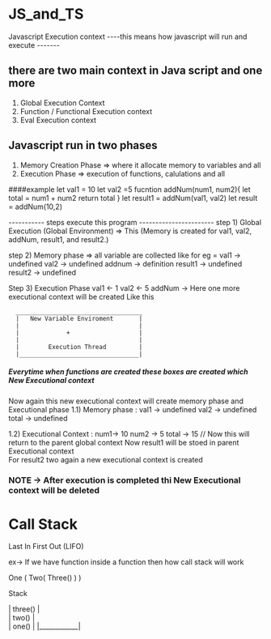 # JS_and_TS

Javascript Execution context 
----this means how javascript will run and execute -------

## there are two main context in Java script and one more 

1) Global Execution Context 
2) Function / Functional Execution context 
3) Eval Execution context 


## Javascript run in two phases
1) Memory Creation Phase => where it allocate memory to variables and all
2) Execution Phase => execution of functions, calulations and all

####example 
let val1 = 10
let val2 =5 
fucntion addNum(num1, num2){
    let total = num1 + num2
    return total
}
let result1 = addNum(val1, val2)
let result = addNum(10,2)

----------- steps execute this program ----------------------- 
step 1) Global Execution (Global Environment) => This (Memory is created for val1, 
        val2, addNum, result1, and result2.)

step 2) Memory phase => all variable are collected
     like for eg =  val1 -> undefined
                    val2 -> undefined
                    addnum -> definition
                    result1 -> undefined
                    result2 -> undefined

Step 3) Execution Phase 
        val1 <- 1
        val2 <- 5
        addNum ->  Here one more executional context will be created Like this 

      ___________________________________                                
      |   New Variable Enviroment       |
      |                                 |
      |             +                   |
      |                                 |
      |        Execution Thread         | 
      |_________________________________|

##### Everytime when functions are created these boxes are created which New Executional context

Now again this new executional context will create memory phase and Executional phase
 1.1) Memory phase : val1 -> undefined
                     val2 -> undefined
                     total -> undefined 

 1.2) Executional Context : num1-> 10 
                            num2 -> 5
                            total -> 15 // Now this will return to the parent global context 
Now result1 will be stoed in parent Executional context    
For result2 two again a new executional context is created                          
### NOTE -> After execution is completed thi New Executional context will be deleted                           
                                                  
# Call Stack 
Last In First Out (LIFO)

ex-> If we have function inside a function  then how call stack will work 

One (
    Two(
        Three()
    )
)

Stack 

|  three()   |          
|   two()    |    
|  one()     |
|____________|